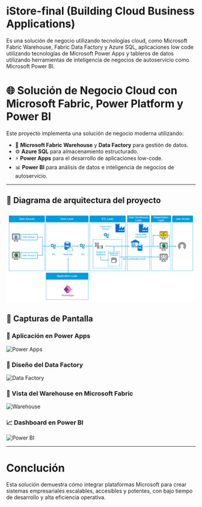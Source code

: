# iStore-final (Building Cloud Business Applications)
Es una solución de negocio utilizando tecnologías cloud, como Microsoft Fabric Warehouse, Fabric Data Factory y Azure SQL, aplicaciones low code utilizando tecnologías de Microsoft Power Apps y tableros de datos utilizando herramientas de inteligencia de negocios de autoservicio como Microsoft Power BI.

# 🌐 Solución de Negocio Cloud con Microsoft Fabric, Power Platform y Power BI

Este proyecto implementa una solución de negocio moderna utilizando:

- 🧱 **Microsoft Fabric Warehouse** y **Data Factory** para gestión de datos.
- ⚙️ **Azure SQL** para almacenamiento estructurado.
- ⚡ **Power Apps** para el desarrollo de aplicaciones low-code.
- 📊 **Power BI** para análisis de datos e inteligencia de negocios de autoservicio.

---

## 🚀 Diagrama de arquitectura del proyecto

![Diagrama de la Arquitectura del Proyecto](carpeta-img/Diagrama-arquitectura.png)


## 📸 Capturas de Pantalla

### 🔧 Aplicación en Power Apps
![Power Apps](capturas/powerapps.png)

### 🧩 Diseño del Data Factory
![Data Factory](capturas/datafactory.png)

### 🏢 Vista del Warehouse en Microsoft Fabric
![Warehouse](capturas/fabric-warehouse.png)

### 📈 Dashboard en Power BI
![Power BI](capturas/powerbi-dashboard.png)

---

# Conclución
Esta solución demuestra cómo integrar plataformas Microsoft para crear sistemas empresariales escalables, accesibles y potentes, con bajo tiempo de desarrollo y alta eficiencia operativa.

